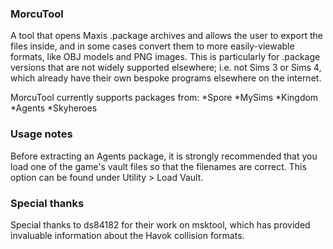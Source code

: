 ### MorcuTool

A tool that opens Maxis .package archives and allows the user to export the files inside, and in some cases convert them to more easily-viewable formats, like OBJ models and PNG images.
This is particularly for .package versions that are not widely supported elsewhere; i.e. not Sims 3 or Sims 4, which already have their own bespoke programs elsewhere on the internet.

MorcuTool currently supports packages from:
*Spore
*MySims
	*Kingdom
	*Agents
	*Skyheroes

### Usage notes

Before extracting an Agents package, it is strongly recommended that you load one of the game's vault files 
so that the filenames are correct. This option can be found under Utility > Load Vault.

### Special thanks
Special thanks to ds84182 for their work on msktool, which has provided invaluable information about the Havok collision formats.